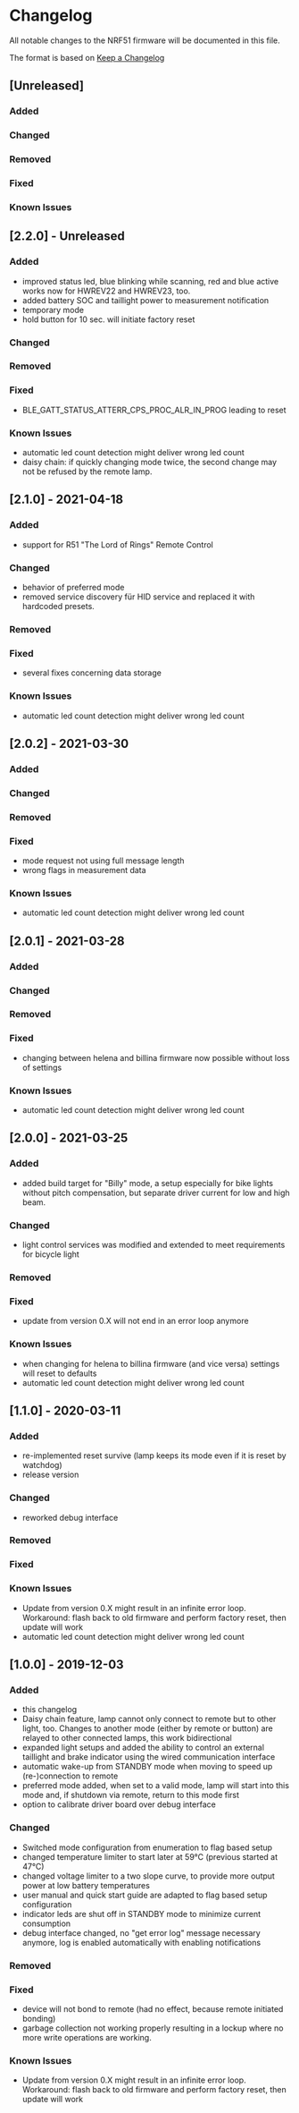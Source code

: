 # Changelog
All notable changes to the NRF51 firmware will be documented in this file.

The format is based on [Keep a Changelog](https://keepachangelog.com/en/1.0.0/)

## [Unreleased]
### Added
### Changed
### Removed
### Fixed
### Known Issues

## [2.2.0] - Unreleased
### Added
- improved status led, blue blinking while scanning, red and blue active works
  now for HWREV22 and HWREV23, too.
- added battery SOC and taillight power to measurement notification
- temporary mode
- hold button for 10 sec. will initiate factory reset

### Changed

### Removed

### Fixed
- BLE_GATT_STATUS_ATTERR_CPS_PROC_ALR_IN_PROG leading to reset

### Known Issues
- automatic led count detection might deliver wrong led count
- daisy chain: if quickly changing mode twice, the second change may not be 
  refused by the remote lamp.


## [2.1.0] - 2021-04-18
### Added
- support for R51 "The Lord of Rings" Remote Control

### Changed
- behavior of preferred mode
- removed service discovery für HID service and replaced it with hardcoded 
  presets.

### Removed

### Fixed
- several fixes concerning data storage

### Known Issues
- automatic led count detection might deliver wrong led count


## [2.0.2] - 2021-03-30
### Added

### Changed

### Removed

### Fixed
- mode request not using full message length
- wrong flags in measurement data

### Known Issues
- automatic led count detection might deliver wrong led count

## [2.0.1] - 2021-03-28
### Added

### Changed

### Removed

### Fixed
- changing between helena and billina firmware now possible without loss of 
  settings

### Known Issues
- automatic led count detection might deliver wrong led count


## [2.0.0] - 2021-03-25
### Added
- added build target for "Billy" mode, a setup especially for bike lights 
  without pitch compensation, but separate driver current for low and high 
  beam.

### Changed
- light control services was modified and extended to meet requirements for 
  bicycle light

### Removed

### Fixed
- update from version 0.X will not end in an error loop anymore

### Known Issues
- when changing for helena to billina firmware (and vice versa) settings will 
  reset to defaults
- automatic led count detection might deliver wrong led count


## [1.1.0] - 2020-03-11
### Added
- re-implemented reset survive (lamp keeps its mode even if it is reset by 
  watchdog)
- release version

### Changed
- reworked debug interface

### Removed

### Fixed

### Known Issues
- Update from version 0.X might result in an infinite error loop. 
  Workaround: flash back to old firmware and perform factory reset, then update
  will work
- automatic led count detection might deliver wrong led count

## [1.0.0] - 2019-12-03
### Added
- this changelog
- Daisy chain feature, lamp cannot only connect to remote but to other light, 
  too. Changes to another mode (either by remote or button) are relayed to 
  other connected lamps, this work bidirectional
- expanded light setups and added the ability to control an external taillight
  and brake indicator using the wired communication interface
- automatic wake-up from STANDBY mode when moving to speed up (re-)connection 
  to remote
- preferred mode added, when set to a valid mode, lamp will start into this 
  mode and, if shutdown via remote, return to this mode first
- option to calibrate driver board over debug interface

### Changed
- Switched mode configuration from enumeration to flag based setup
- changed temperature limiter to start later at 59°C (previous started at 47°C)
- changed voltage limiter to a two slope curve, to provide more output power at
  low battery temperatures
- user manual and quick start guide are adapted to flag based setup 
  configuration
- indicator leds are shut off in STANDBY mode to minimize current consumption
- debug interface changed, no "get error log" message necessary anymore, log is
  enabled automatically with enabling notifications

### Removed

### Fixed
- device will not bond to remote (had no effect, because remote initiated 
  bonding)
- garbage collection not working properly resulting in a lockup where no more 
  write operations are working.

### Known Issues
- Update from version 0.X might result in an infinite error loop. 
  Workaround: flash back to old firmware and perform factory reset, then update
  will work
